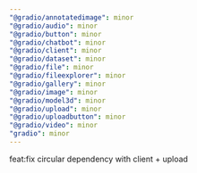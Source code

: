 ```yaml
---
"@gradio/annotatedimage": minor
"@gradio/audio": minor
"@gradio/button": minor
"@gradio/chatbot": minor
"@gradio/client": minor
"@gradio/dataset": minor
"@gradio/file": minor
"@gradio/fileexplorer": minor
"@gradio/gallery": minor
"@gradio/image": minor
"@gradio/model3d": minor
"@gradio/upload": minor
"@gradio/uploadbutton": minor
"@gradio/video": minor
"gradio": minor
---
```


feat:fix circular dependency with client + upload
